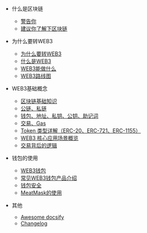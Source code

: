 - 什么是区块链
  - [警告你](warning.md)
  - [建议你了解下区块链](learnchain.md)

- 为什么要转WEB3
  - [为什么要转WEB3](quickstart.md)
  - [什么是WEB3](whatweb3.md)
  - [WEB3能做什么](howweb3.md)
  - [WEB3路线图](roadmap.md)

- WEB3基础概念
  - [区块链基础知识](blockchain.md)
  - [公链、私链](chain.md)
  - [钱包、地址、私钥、公钥、助记词](wallet.md)
  - [交易、Gas](gas.md)
  - [Token 类型详解（ERC-20、ERC-721、ERC-1155）](tokens.md)
  - [WEB3 核心应用场景概览](keys.md)
  - [交易背后的逻辑](tx.md)

- 钱包的使用
  - [WEB3钱包](web3wallet.md)
  - [常见WEB3钱包产品介绍](commonwallets.md)
  - [钱包安全](safewallet.md)
  - [MeatMask的使用](usemetamask.md)

- 其他
  - [Awesome docsify](awesome.md)
  - [Changelog](changelog.md)
